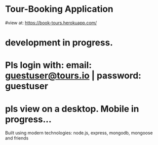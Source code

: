 # Tour-Booking Application
#view at: https://book-tours.herokuapp.com/
# development in progress.
# Pls login with: email: guestuser@tours.io | password: guestuser
# pls view on a desktop. Mobile in progress...
Built using modern technologies: node.js, express, mongodb, mongoose and friends
